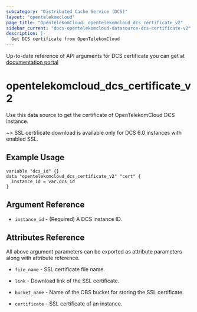 ```yaml
---
subcategory: "Distributed Cache Service (DCS)"
layout: "opentelekomcloud"
page_title: "OpenTelekomCloud: opentelekomcloud_dcs_certificate_v2"
sidebar_current: "docs-opentelekomcloud-datasource-dcs-certificate-v2"
description: |-
  Get DCS certificate from OpenTelekomCloud
---
```


Up-to-date reference of API arguments for DCS certificate you can get at
[documentation portal](https://docs.otc.t-systems.com/distributed-cache-service/api-ref/apis_v2_recommended/network_security/downloading_the_ssl_certificate_of_an_instance.html#downloadsslcert)

# opentelekomcloud_dcs_certificate_v2

Use this data source to get the certificate of OpenTelekomCloud DCS instance.

~>
    SSL certificate download is available only for DCS 6.0 instances with enabled SSL.

## Example Usage

```hcl
variable "dcs_id" {}
data "opentelekomcloud_dcs_certificate_v2" "cert" {
  instance_id = var.dcs_id
}
```

## Argument Reference

* `instance_id` - (Required) A DCS instance ID.

## Attributes Reference

All above argument parameters can be exported as attribute parameters along with attribute reference.

* `file_name` - SSL certificate file name.

* `link` - Download link of the SSL certificate.

* `bucket_name` - Name of the OBS bucket for storing the SSL certificate.

* `certificate` - SSL certificate of an instance.

